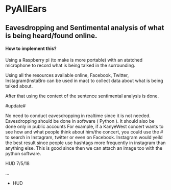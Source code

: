 # PyAllEars

## Eavesdropping and Sentimental analysis of what is being heard/found online.

#### How to implement this?

Using a Raspberry pi (to make is more portable) with an atatched microphone to record what is being talked in the surrounding.

Using all the resources available online, Facebook, Twitter, Instagram(InstaBro can be used in mac) to collect data about what is being talked about.

After that using the context of the sentence sentimental analysis is done.

#update#

No need to conduct eavesdropping in realtime since it is not needed.
Eavesdropping should be done in software ( Python ).
It should also be done only in public accounts
For example, if a KanyeWest concert wants to see how and what people think about him/the concert, you could use the # to search in Instagram, twitter or even on Facebook.
Instagram would yeild the best result since people use hashtags more frequently in instagram than anything else.
This is good since then we can attach an image too with the python software.

HUD 7/5/18

...



- HUD

